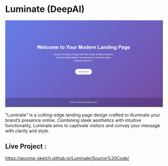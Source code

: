 # Luminate (DeepAI)

![My Screenshot](Images/Image1.PNG)

"Luminate" is a cutting-edge landing page design crafted to illuminate your brand’s presence online. Combining sleek aesthetics with intuitive functionality, Luminate aims to captivate visitors and convey your message with clarity and style.

## Live Project :
https://aicomp-sketch.github.io/Luminate/Source%20Code/
